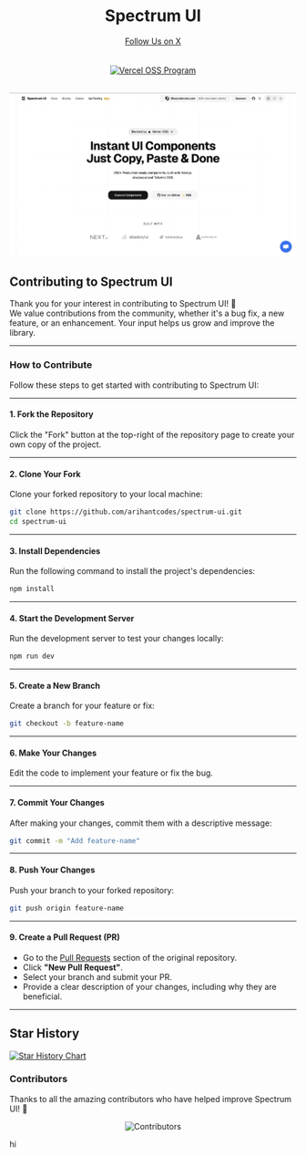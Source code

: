 <div align="center">
  <h1>Spectrum UI</h1>
<a href="https://x.com/arihantCodes">
Follow Us on X
</a>
  
</div>
<div align="center">
<br />
<br />
<a href="https://vercel.com/oss">
  <img alt="Vercel OSS Program" src="https://vercel.com/oss/program-badge.svg" />
</a>
</div>
<br />


![ui.spectrumhq.in](public/og.png)


## Contributing to Spectrum UI

Thank you for your interest in contributing to Spectrum UI! 🎉  
We value contributions from the community, whether it's a bug fix, a new feature, or an enhancement. Your input helps us grow and improve the library.

---

### How to Contribute

Follow these steps to get started with contributing to Spectrum UI:

---

#### 1. **Fork the Repository**

Click the "Fork" button at the top-right of the repository page to create your own copy of the project.

---

#### 2. **Clone Your Fork**

Clone your forked repository to your local machine:

```bash
git clone https://github.com/arihantcodes/spectrum-ui.git
cd spectrum-ui
```

---

#### 3. **Install Dependencies**

Run the following command to install the project's dependencies:

```bash
npm install
```

---

#### 4. **Start the Development Server**

Run the development server to test your changes locally:

```bash
npm run dev
```

---

#### 5. **Create a New Branch**

Create a branch for your feature or fix:

```bash
git checkout -b feature-name
```

---

#### 6. **Make Your Changes**

Edit the code to implement your feature or fix the bug.

---

#### 7. **Commit Your Changes**

After making your changes, commit them with a descriptive message:

```bash
git commit -m "Add feature-name"
```

---

#### 8. **Push Your Changes**

Push your branch to your forked repository:

```bash
git push origin feature-name
```

---

#### 9. **Create a Pull Request (PR)**

- Go to the [Pull Requests](https://github.com/your-username/spectrum-ui/pulls) section of the original repository.
- Click **"New Pull Request"**.
- Select your branch and submit your PR.
- Provide a clear description of your changes, including why they are beneficial.

---

## Star History

[![Star History Chart](https://api.star-history.com/svg?repos=arihantcodes/spectrum-ui&type=Date)](https://www.star-history.com/#arihantcodes/spectrum-ui&Date)


### Contributors

Thanks to all the amazing contributors who have helped improve Spectrum UI! 💖

<div align="center">

![Contributors](https://contributors-img.web.app/image?repo=arihantcodes/spectrum-ui)

</div>



hi

